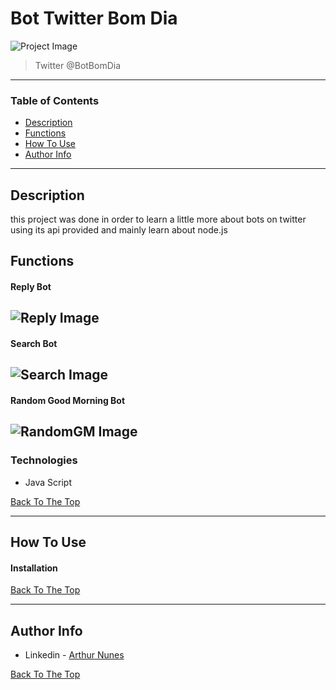 # Bot Twitter Bom Dia

![Project Image](https://uploaddeimagens.com.br/imagens/pIcfpws)

> Twitter @BotBomDia

---

### Table of Contents

- [Description](#description)
- [Functions](#description)
- [How To Use](#how-to-use)
- [Author Info](#author-info)

---

## Description

this project was done in order to learn a little more about bots on twitter using its api provided and mainly learn about node.js 

## Functions

#### Reply Bot
![Reply Image](https://uploaddeimagens.com.br/imagens/pIcfpws)
-

#### Search Bot
![Search Image](https://uploaddeimagens.com.br/imagens/pIcfpws)
-

#### Random Good Morning Bot
![RandomGM Image](https://uploaddeimagens.com.br/imagens/pIcfpws)
-

### Technologies

- Java Script

[Back To The Top](#bot-twitter-bom-dia)

---

## How To Use

#### Installation


[Back To The Top](#read-me-template)

---

## Author Info

- Linkedin - [Arthur Nunes](https://www.linkedin.com/in/arthurrsn/)

[Back To The Top](#bot-twitter-bom-dia)
